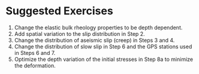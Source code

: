 # Suggested Exercises

1. Change the elastic bulk rheology properties to be depth dependent.
2. Add spatial variation to the slip distribution in Step 2.
3. Change the distribution of aseismic slip (creep) in Steps 3 and 4.
4. Change the distribution of slow slip in Step 6 and the GPS stations used in Steps 6 and 7.
5. Optimize the depth variation of the initial stresses in Step 8a to minimize the deformation.

